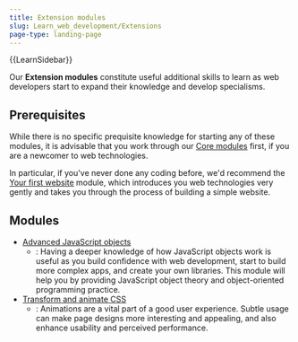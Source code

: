 ```yaml
---
title: Extension modules
slug: Learn_web_development/Extensions
page-type: landing-page
---
```


{{LearnSidebar}}

Our **Extension modules** constitute useful additional skills to learn as web developers start to expand their knowledge and develop specialisms.

## Prerequisites

While there is no specific prequisite knowledge for starting any of these modules, it is advisable that you work through our [Core modules](/en-US/docs/Learn_web_development/Core) first, if you are a newcomer to web technologies. 

In particular, if you've never done any coding before, we'd recommend the [Your first website](/en-US/docs/Learn_web_development/Getting_started/Your_first_website) module, which introduces you web technologies very gently and takes you through the process of building a simple website.

## Modules

- [Advanced JavaScript objects](/en-US/docs/Learn_web_development/Extensions/Advanced_JavaScript_objects)
  - : Having a deeper knowledge of how JavaScript objects work is useful as you build confidence with web development, start to build more complex apps, and create your own libraries. This module will help you by providing JavaScript object theory and object-oriented programming practice.
- [Transform and animate CSS](/en-US/docs/Learn_web_development/Extensions/Transform_animate)
  - : Animations are a vital part of a good user experience. Subtle usage can make page designs more interesting and appealing, and also enhance usability and perceived performance.
